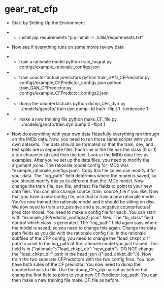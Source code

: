 # gear_rat_cfp


* Start by Setting Up the Environment
* * install pip requirements
"pip install -r ./utils/requirements.txt"

* Now see if everything runs on some movie review data
* * train a rationale model
python train_hugrat.py configs/example_rationale_configs.json

* * train counterfactual predictors
python train_GAN_CFPredictor.py configs/example_CFPredictor_configs.json
python train_GAN_CFPredictor.py configs/example_CFPredictor_configs2.json

* * dump the counterfactuals
python dump_CFs_dyn.py ../models/gancfp/ train.dyn.dump -td train -flipit 1 -iterdecode 1 

* * make a new training file
python make_CF_file.py ../models/gancfp/train.dyn.dump 0 -flipit 1 


* Now do everything with your own data
Hopefully everything ran through on the IMDb data. Now, you need to run those same scripts with your own datasets. The data should be formated so that the train, dev, and test splits are in separate files. Each line in the file has the class (0 or 1) a tab character (\t) and then the text. Look at the IMDb data files as examples.
After you've set up the data files, you need to modify the argument jsons. The rationale model config for IMDb was "example_rationale_configs.json". Copy this file so we can modify it for your data. The "log_path" field determins where the model is saved, so you should modify this so its different than the IMDb model. Now change the train_file, dev_file, and test_file fields to point to your new data files. You can also change source_train, source_file if you like. Now that you have a new config file, use that to train a new rationale model.
You've now trained the rationale model and it should be sitting on disc. We now need to train a to_positive and a to_negative counterfactual predictor model. You need to make a config file for each. You can start with "example_CFPredictor_configs(2).json" files. The "to_class" field control which class is generated. The "log_path" field again says where the model is saved, so you need to change this again. Change the data path fields as you did with the rationale config file. In the rationale subfiled of the CFP config, you need to change the "load_chkpt_dir" path to point to the log_path of the rationale model you just trained. This field is in {"rationale":{"load_chkpt_dir":"new_path"}. DO NOT change the "load_chkpt_dir" path in the head json ({"load_chkpt_dir":}). Now train the two seperate CFPredictors with the two config files.
You now have both sides of the CF predictor. You now need to dump the counterfactuals to file. Use the dump_CFs_dyn script as before but chang the first field to point to your new CF Predictor log_path. You can then make a new training file make_CF_file as before.